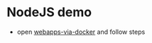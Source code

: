 # NodeJS demo

* open [webapps-via-docker](https://github.com/salmanwaheed/webapps-via-docker) and follow steps
